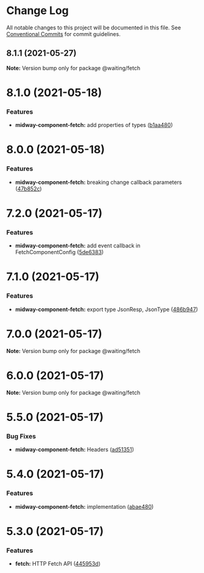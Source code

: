 # Change Log

All notable changes to this project will be documented in this file.
See [Conventional Commits](https://conventionalcommits.org) for commit guidelines.

## 8.1.1 (2021-05-27)

**Note:** Version bump only for package @waiting/fetch





# 8.1.0 (2021-05-18)


### Features

* **midway-component-fetch:** add properties of types ([b1aa480](https://github.com/waitingsong/rxxfetch/commit/b1aa48095d84073096bdca94b4152759b2f13110))





# 8.0.0 (2021-05-18)


### Features

* **midway-component-fetch:** breaking change callback parameters ([47b852c](https://github.com/waitingsong/rxxfetch/commit/47b852ca248529cc87932d8f0eb32119ba68fc13))





# 7.2.0 (2021-05-17)


### Features

* **midway-component-fetch:** add event callback in FetchComponentConfig ([5de6383](https://github.com/waitingsong/rxxfetch/commit/5de63835991f7e29c371bfa5a6b723dfc1ad5044))





# 7.1.0 (2021-05-17)


### Features

* **midway-component-fetch:** export type JsonResp, JsonType ([486b947](https://github.com/waitingsong/rxxfetch/commit/486b94729441fee911b9669fc9a36fdca7c4b56d))





# 7.0.0 (2021-05-17)

**Note:** Version bump only for package @waiting/fetch





# 6.0.0 (2021-05-17)

**Note:** Version bump only for package @waiting/fetch





# 5.5.0 (2021-05-17)


### Bug Fixes

* **midway-component-fetch:** Headers ([ad51351](https://github.com/waitingsong/rxxfetch/commit/ad5135125a518a93e2a8b50c365a1581282ceab3))





# 5.4.0 (2021-05-17)


### Features

* **midway-component-fetch:** implementation ([abae480](https://github.com/waitingsong/rxxfetch/commit/abae480513cd2892979b90d7b6941342bf8c9ade))





# 5.3.0 (2021-05-17)


### Features

* **fetch:** HTTP Fetch API ([445953d](https://github.com/waitingsong/rxxfetch/commit/445953d7bcca0fc0545bede4ffbe1e0a2acc7d11))
